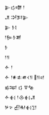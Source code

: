<div class='block'>
<div class='line'>𒉌𒌓𒈩 𒁹</div>
<div class='line'>𒂗 𒋫𒁕𒉌</div>
<div class='line'>𒉌 𒊩𒋙</div>
<div class='line'>𒁹𒌉𒊩𒋢</div>
<div class='line'>𒊩</div>
<div class='line'>𒁹𒀀</div>
<div class='line'>𒅆 𒁹</div>
<div class='line'>𒅆 𒁹𒀭𒉺𒌑𒌋𒀀 𒀀𒁀</div>
<div class='line'>𒌗𒉈 𒌓 𒐊𒆚</div>
<div class='line'>𒅆𒈬 𒁹𒁲𒈬𒂗</div>
<div class='line'>𒃻𒆳 𒌷𒊑𒈬𒋛</div>
</div>
